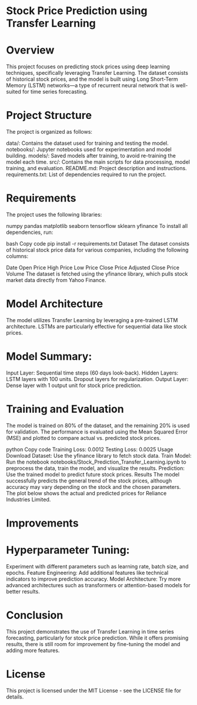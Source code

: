 # **Stock Price Prediction using Transfer Learning**

# Overview

This project focuses on predicting stock prices using deep learning techniques, specifically leveraging Transfer Learning. The dataset consists of historical stock prices, and the model is built using Long Short-Term Memory (LSTM) networks—a type of recurrent neural network that is well-suited for time series forecasting.


# Project Structure
The project is organized as follows:

data/: Contains the dataset used for training and testing the model.
notebooks/: Jupyter notebooks used for experimentation and model building.
models/: Saved models after training, to avoid re-training the model each time.
src/: Contains the main scripts for data processing, model training, and evaluation.
README.md: Project description and instructions.
requirements.txt: List of dependencies required to run the project.

# Requirements
The project uses the following libraries:

numpy
pandas
matplotlib
seaborn
tensorflow
sklearn
yfinance
To install all dependencies, run:

bash
Copy code
pip install -r requirements.txt
Dataset
The dataset consists of historical stock price data for various companies, including the following columns:

Date
Open Price
High Price
Low Price
Close Price
Adjusted Close Price
Volume
The dataset is fetched using the yfinance library, which pulls stock market data directly from Yahoo Finance.


# Model Architecture
The model utilizes Transfer Learning by leveraging a pre-trained LSTM architecture. LSTMs are particularly effective for sequential data like stock prices.

# Model Summary:
Input Layer: Sequential time steps (60 days look-back).
Hidden Layers:
LSTM layers with 100 units.
Dropout layers for regularization.
Output Layer: Dense layer with 1 output unit for stock price prediction.


# Training and Evaluation
The model is trained on 80% of the dataset, and the remaining 20% is used for validation. The performance is evaluated using the Mean Squared Error (MSE) and plotted to compare actual vs. predicted stock prices.

python
Copy code
Training Loss: 0.0012
Testing Loss: 0.0025
Usage
Download Dataset: Use the yfinance library to fetch stock data.
Train Model: Run the notebook notebooks/Stock_Prediction_Transfer_Learning.ipynb to preprocess the data, train the model, and visualize the results.
Prediction: Use the trained model to predict future stock prices.
Results
The model successfully predicts the general trend of the stock prices, although accuracy may vary depending on the stock and the chosen parameters. The plot below shows the actual and predicted prices for Reliance Industries Limited.


# **Improvements**

# **Hyperparameter Tuning:**
Experiment with different parameters such as learning rate, batch size, and epochs.
Feature Engineering: Add additional features like technical indicators to improve prediction accuracy.
Model Architecture: Try more advanced architectures such as transformers or attention-based models for better results.


# Conclusion
This project demonstrates the use of Transfer Learning in time series forecasting, particularly for stock price prediction. While it offers promising results, there is still room for improvement by fine-tuning the model and adding more features.

# License
This project is licensed under the MIT License - see the LICENSE file for details.
